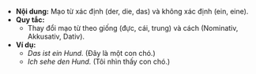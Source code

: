 - **Nội dung:** Mạo từ xác định (der, die, das) và không xác định (ein, eine).
- **Quy tắc:**
    - Thay đổi mạo từ theo giống (đực, cái, trung) và cách (Nominativ, Akkusativ, Dativ).
- **Ví dụ:**
    - _Das ist ein Hund._ (Đây là một con chó.)
    - _Ich sehe den Hund._ (Tôi nhìn thấy con chó.)
